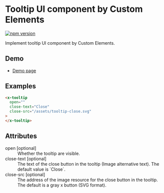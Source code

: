 # Tooltip UI component by Custom Elements

[![npm version](https://badge.fury.io/js/%40saekitominaga%2Fcustomelements-tooltip.svg)](https://badge.fury.io/js/%40saekitominaga%2Fcustomelements-tooltip)

Implement tooltip UI component by Custom Elements.

## Demo

- [Demo page](https://saekitominaga.github.io/customelements-tooltip/demo.html)

## Examples

```HTML
<x-tooltip
  open=""
  close-text="Close"
  close-src="/assets/tooltip-close.svg"
>
</x-tooltip>
```

## Attributes

<dl>
<dt>open [optional]</dt>
<dd>Whether the tooltip are visible.</dd>
<dt>close-text [optional]</dt>
<dd>The text of the close button in the tooltip (Image alternative text). The default value is `Close`.</dd>
<dt>close-src [optional]</dt>
<dd>The address of the image resource for the close button in the tooltip. The default is a gray x button (SVG format).</dd>
</dl>
